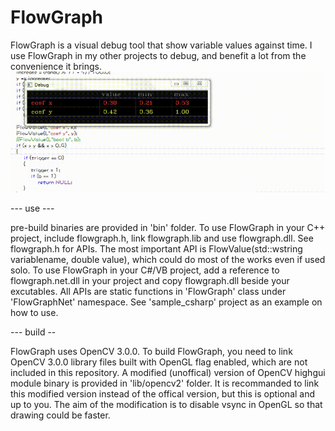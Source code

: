 # FlowGraph

FlowGraph is a visual debug tool that show variable values against time. I use FlowGraph in my other projects to debug, and benefit a lot from the convenience it brings.
![screenshot](https://raw.githubusercontent.com/geovens/FlowGraph/master/t165.gif)

--- use ---

pre-build binaries are provided in 'bin' folder.
To use FlowGraph in your C++ project, include flowgraph.h, link flowgraph.lib and use flowgraph.dll. See flowgraph.h for APIs. The most important API is FlowValue(std::wstring variablename, double value), which could do most of the works even if used solo.
To use FlowGraph in your C#/VB project, add a reference to flowgraph.net.dll in your project and copy flowgraph.dll beside your excutables. All APIs are static functions in 'FlowGraph' class under 'FlowGraphNet' namespace. See 'sample_csharp' project as an example on how to use.

--- build --

FlowGraph uses OpenCV 3.0.0. To build FlowGraph, you need to link OpenCV 3.0.0 library files built with OpenGL flag enabled, which are not included in this repository. 
A modified (unoffical) version of OpenCV highgui module binary is provided in 'lib/opencv2' folder. It is recommanded to link this modified version instead of the offical version, but this is optional and up to you. The aim of the modification is to disable vsync in OpenGL so that drawing could be faster.
